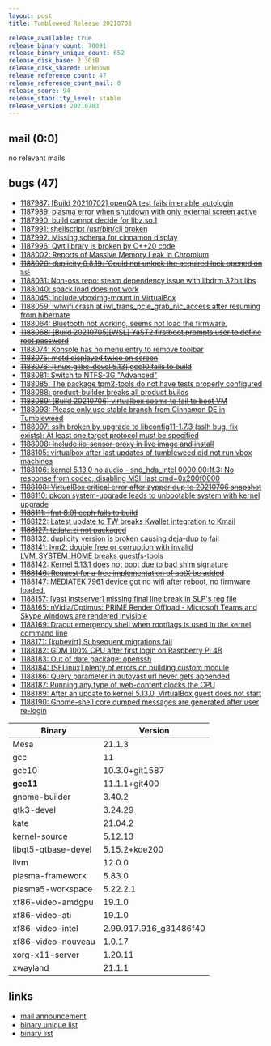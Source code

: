 ```yaml
---
layout: post
title: Tumbleweed Release 20210703

release_available: true
release_binary_count: 70091
release_binary_unique_count: 652
release_disk_base: 2.3GiB
release_disk_shared: unknown
release_reference_count: 47
release_reference_count_mail: 0
release_score: 94
release_stability_level: stable
release_version: 20210703
---
```


## mail (0:0)

no relevant mails

## bugs (47)

<!--more-->

- [1187987: \[Build 20210702\] openQA test fails in enable_autologin](https://bugzilla.opensuse.org/show_bug.cgi?id=1187987)
- [1187989: plasma error when shutdown with only external screen active](https://bugzilla.opensuse.org/show_bug.cgi?id=1187989)
- [1187990: build cannot decide for libz.so.1](https://bugzilla.opensuse.org/show_bug.cgi?id=1187990)
- [1187991: shellscript /usr/bin/clj broken](https://bugzilla.opensuse.org/show_bug.cgi?id=1187991)
- [1187992: Missing schema for cinnamon display](https://bugzilla.opensuse.org/show_bug.cgi?id=1187992)
- [1187996: Qwt library is broken by C++20 code](https://bugzilla.opensuse.org/show_bug.cgi?id=1187996)
- [1188002: Reports of Massive Memory Leak in Chromium](https://bugzilla.opensuse.org/show_bug.cgi?id=1188002)
- ~~[1188020: duplicity 0.8.19: 'Could not unlock the acquired lock opened on `%s`'](https://bugzilla.opensuse.org/show_bug.cgi?id=1188020)~~
- [1188031: Non-oss repo: steam dependency issue with libdrm 32bit libs](https://bugzilla.opensuse.org/show_bug.cgi?id=1188031)
- [1188040: spack load does not work](https://bugzilla.opensuse.org/show_bug.cgi?id=1188040)
- [1188045: Include vboximg-mount in VirtualBox](https://bugzilla.opensuse.org/show_bug.cgi?id=1188045)
- [1188059: iwlwifi crash at iwl_trans_pcie_grab_nic_access after resuming from hibernate](https://bugzilla.opensuse.org/show_bug.cgi?id=1188059)
- [1188064: Bluetooth not working, seems not load the firmware.](https://bugzilla.opensuse.org/show_bug.cgi?id=1188064)
- ~~[1188068: \[Build 20210705\]\[WSL\] YaST2 firstboot prompts user to define root password](https://bugzilla.opensuse.org/show_bug.cgi?id=1188068)~~
- [1188074: Konsole has no menu entry to remove toolbar](https://bugzilla.opensuse.org/show_bug.cgi?id=1188074)
- ~~[1188075: motd displayed twice on screen](https://bugzilla.opensuse.org/show_bug.cgi?id=1188075)~~
- ~~[1188076: \[linux-glibc-devel 5.13\] gcc10 fails to build](https://bugzilla.opensuse.org/show_bug.cgi?id=1188076)~~
- [1188081: Switch to NTFS-3G "Advanced"](https://bugzilla.opensuse.org/show_bug.cgi?id=1188081)
- [1188085: The package tpm2-tools do not have tests properly configured](https://bugzilla.opensuse.org/show_bug.cgi?id=1188085)
- [1188088: product-builder breaks all product builds](https://bugzilla.opensuse.org/show_bug.cgi?id=1188088)
- ~~[1188089: \[Build 20210706\] virtualbox seems to fail to boot VM](https://bugzilla.opensuse.org/show_bug.cgi?id=1188089)~~
- [1188093: Please only use stable branch from Cinnamon DE in Tumbleweed](https://bugzilla.opensuse.org/show_bug.cgi?id=1188093)
- [1188097: sslh broken by upgrade to libconfig11-1.7.3 (sslh bug, fix exists): At least one target protocol must be specified](https://bugzilla.opensuse.org/show_bug.cgi?id=1188097)
- ~~[1188098: Include iio-sensor-proxy in live image and install](https://bugzilla.opensuse.org/show_bug.cgi?id=1188098)~~
- [1188105: virtualbox after last updates of tumbleweed did not run vbox machines](https://bugzilla.opensuse.org/show_bug.cgi?id=1188105)
- [1188106: kernel 5.13.0 no audio - snd_hda_intel  0000:00:1f.3: No response from codec, disabling MSI: last cmd=0x200f0000](https://bugzilla.opensuse.org/show_bug.cgi?id=1188106)
- ~~[1188108: VirtualBox critical error after zypper dup to 20210706 snapshot](https://bugzilla.opensuse.org/show_bug.cgi?id=1188108)~~
- [1188110: pkcon system-upgrade leads to unbootable system with kernel upgrade](https://bugzilla.opensuse.org/show_bug.cgi?id=1188110)
- ~~[1188111: \[fmt 8.0\] ceph fails to build](https://bugzilla.opensuse.org/show_bug.cgi?id=1188111)~~
- [1188122: Latest update to TW breaks Kwallet integration to Kmail](https://bugzilla.opensuse.org/show_bug.cgi?id=1188122)
- ~~[1188127: tzdata.zi not packaged](https://bugzilla.opensuse.org/show_bug.cgi?id=1188127)~~
- [1188132: duplicity version is broken causing deja-dup to fail](https://bugzilla.opensuse.org/show_bug.cgi?id=1188132)
- [1188141: lvm2: double free or corruption with invalid LVM_SYSTEM_HOME breaks guestfs-tools](https://bugzilla.opensuse.org/show_bug.cgi?id=1188141)
- [1188142: Kernel 5.13.1 does not boot due to bad shim signature](https://bugzilla.opensuse.org/show_bug.cgi?id=1188142)
- ~~[1188146: Request for a free implementation of aptX be added](https://bugzilla.opensuse.org/show_bug.cgi?id=1188146)~~
- [1188147: MEDIATEK 7961 device got no wifi after reboot, no firmware loaded.](https://bugzilla.opensuse.org/show_bug.cgi?id=1188147)
- [1188157: \[yast instserver\] missing final line break in SLP's reg file](https://bugzilla.opensuse.org/show_bug.cgi?id=1188157)
- [1188165: nVidia/Optimus: PRIME Render Offload - Microsoft Teams and Skype windows are rendered invisible](https://bugzilla.opensuse.org/show_bug.cgi?id=1188165)
- [1188169: Dracut emergency shell when rootflags is used in the kernel command line](https://bugzilla.opensuse.org/show_bug.cgi?id=1188169)
- [1188171: \[kubevirt\] Subsequent migrations fail](https://bugzilla.opensuse.org/show_bug.cgi?id=1188171)
- [1188182: GDM 100% CPU after first login on Raspberry Pi 4B](https://bugzilla.opensuse.org/show_bug.cgi?id=1188182)
- [1188183: Out of date package: openssh](https://bugzilla.opensuse.org/show_bug.cgi?id=1188183)
- [1188184: \[SELinux\] plenty of errors on building custom module](https://bugzilla.opensuse.org/show_bug.cgi?id=1188184)
- [1188186: Query parameter in autoyast url never gets appended](https://bugzilla.opensuse.org/show_bug.cgi?id=1188186)
- [1188187: Running any type of web-content clocks the CPU](https://bugzilla.opensuse.org/show_bug.cgi?id=1188187)
- [1188189: After an update to kernel 5.13.0, VirtualBox guest does not start](https://bugzilla.opensuse.org/show_bug.cgi?id=1188189)
- [1188190: Gnome-shell core dumped messages are generated after user re-login](https://bugzilla.opensuse.org/show_bug.cgi?id=1188190)

Binary | Version
--- | ---
Mesa | 21.1.3
gcc | 11
gcc10 | 10.3.0+git1587
**gcc11** | 11.1.1+git400
gnome-builder | 3.40.2
gtk3-devel | 3.24.29
kate | 21.04.2
kernel-source | 5.12.13
libqt5-qtbase-devel | 5.15.2+kde200
llvm | 12.0.0
plasma-framework | 5.83.0
plasma5-workspace | 5.22.2.1
xf86-video-amdgpu | 19.1.0
xf86-video-ati | 19.1.0
xf86-video-intel | 2.99.917.916_g31486f40
xf86-video-nouveau | 1.0.17
xorg-x11-server | 1.20.11
xwayland | 21.1.1

## links

- [mail announcement](https://lists.opensuse.org/archives/list/factory@lists.opensuse.org/thread/QLPJGOTMXU456LOE7QN6ROLOG4SI3G3S)
- [binary unique list](http://download.opensuse.org/history/20210703/rpm.unique.list)
- [binary list](http://download.opensuse.org/history/20210703/rpm.list)
